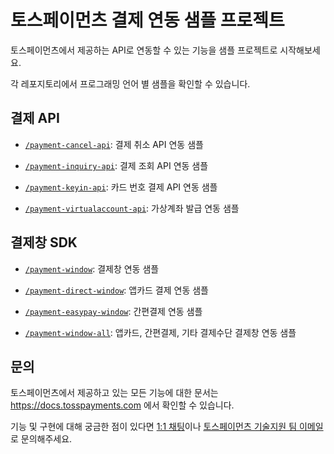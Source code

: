 # 토스페이먼츠 결제 연동 샘플 프로젝트

토스페이먼츠에서 제공하는 API로 연동할 수 있는 기능을 샘플 프로젝트로 시작해보세요.

각 레포지토리에서 프로그래밍 언어 별 샘플을 확인할 수 있습니다.

## 결제 API

- [`/payment-cancel-api`](https://github.com/tosspayments/payment-samples/tree/main/payment-cancel-api): 결제 취소 API 연동 샘플

- [`/payment-inquiry-api`](https://github.com/tosspayments/payment-samples/tree/main/payment-inquiry-api): 결제 조회 API 연동 샘플

- [`/payment-keyin-api`](https://github.com/tosspayments/payment-samples/tree/main/payment-keyin-api): 카드 번호 결제 API 연동 샘플

- [`/payment-virtualaccount-api`](https://github.com/tosspayments/payment-samples/tree/main/payment-virtualaccount-api): 가상계좌 발급 연동 샘플

## 결제창 SDK

- [`/payment-window`](https://github.com/tosspayments/payment-samples/tree/main/payment-window): 결제창 연동 샘플

- [`/payment-direct-window`](https://github.com/tosspayments/payment-samples/tree/main/payment-direct-window): 앱카드 결제 연동 샘플

- [`/payment-easypay-window`](https://github.com/tosspayments/payment-samples/tree/main/payment-easypay-window): 간편결제 연동 샘플

- [`/payment-window-all`](https://github.com/tosspayments/payment-samples/tree/main/payment-window-all): 앱카드, 간편결제, 기타 결제수단 결제창 연동 샘플

## 문의

토스페이먼츠에서 제공하고 있는 모든 기능에 대한 문서는 https://docs.tosspayments.com 에서 확인할 수 있습니다.

기능 및 구현에 대해 궁금한 점이 있다면 [1:1 채팅](https://discord.com/invite/VdkfJnknD9)이나 [토스페이먼츠 기술지원 팀 이메일](techsupport@tosspayments.com)로 문의해주세요.
